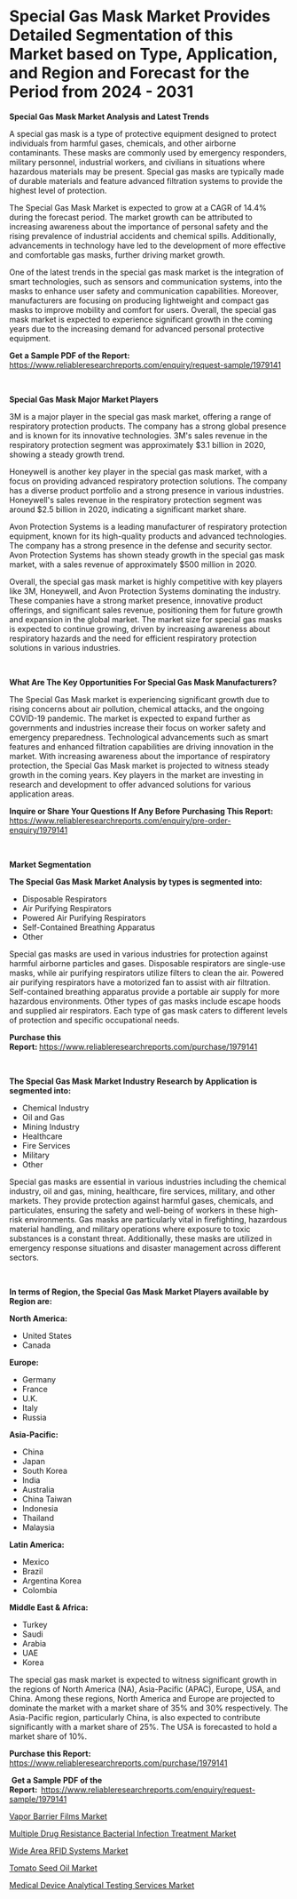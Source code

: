 <p><h1>Special Gas Mask Market Provides Detailed Segmentation of this Market based on Type, Application, and Region and Forecast for the Period from 2024 - 2031</h1></p><p><strong>Special Gas Mask Market Analysis and Latest Trends</strong></p>
<p><p>A special gas mask is a type of protective equipment designed to protect individuals from harmful gases, chemicals, and other airborne contaminants. These masks are commonly used by emergency responders, military personnel, industrial workers, and civilians in situations where hazardous materials may be present. Special gas masks are typically made of durable materials and feature advanced filtration systems to provide the highest level of protection.</p><p>The Special Gas Mask Market is expected to grow at a CAGR of 14.4% during the forecast period. The market growth can be attributed to increasing awareness about the importance of personal safety and the rising prevalence of industrial accidents and chemical spills. Additionally, advancements in technology have led to the development of more effective and comfortable gas masks, further driving market growth.</p><p>One of the latest trends in the special gas mask market is the integration of smart technologies, such as sensors and communication systems, into the masks to enhance user safety and communication capabilities. Moreover, manufacturers are focusing on producing lightweight and compact gas masks to improve mobility and comfort for users. Overall, the special gas mask market is expected to experience significant growth in the coming years due to the increasing demand for advanced personal protective equipment.</p></p>
<p><strong>Get a Sample PDF of the Report:&nbsp;</strong> <a href="https://www.reliableresearchreports.com/enquiry/request-sample/1979141">https://www.reliableresearchreports.com/enquiry/request-sample/1979141</a></p>
<p>&nbsp;</p>
<p><strong>Special Gas Mask Major Market Players</strong></p>
<p><p>3M is a major player in the special gas mask market, offering a range of respiratory protection products. The company has a strong global presence and is known for its innovative technologies. 3M's sales revenue in the respiratory protection segment was approximately $3.1 billion in 2020, showing a steady growth trend.</p><p>Honeywell is another key player in the special gas mask market, with a focus on providing advanced respiratory protection solutions. The company has a diverse product portfolio and a strong presence in various industries. Honeywell's sales revenue in the respiratory protection segment was around $2.5 billion in 2020, indicating a significant market share.</p><p>Avon Protection Systems is a leading manufacturer of respiratory protection equipment, known for its high-quality products and advanced technologies. The company has a strong presence in the defense and security sector. Avon Protection Systems has shown steady growth in the special gas mask market, with a sales revenue of approximately $500 million in 2020.</p><p>Overall, the special gas mask market is highly competitive with key players like 3M, Honeywell, and Avon Protection Systems dominating the industry. These companies have a strong market presence, innovative product offerings, and significant sales revenue, positioning them for future growth and expansion in the global market. The market size for special gas masks is expected to continue growing, driven by increasing awareness about respiratory hazards and the need for efficient respiratory protection solutions in various industries.</p></p>
<p>&nbsp;</p>
<p><strong>What Are The Key Opportunities For Special Gas Mask Manufacturers?</strong></p>
<p><p>The Special Gas Mask market is experiencing significant growth due to rising concerns about air pollution, chemical attacks, and the ongoing COVID-19 pandemic. The market is expected to expand further as governments and industries increase their focus on worker safety and emergency preparedness. Technological advancements such as smart features and enhanced filtration capabilities are driving innovation in the market. With increasing awareness about the importance of respiratory protection, the Special Gas Mask market is projected to witness steady growth in the coming years. Key players in the market are investing in research and development to offer advanced solutions for various application areas.</p></p>
<p><strong>Inquire or Share Your Questions If Any Before Purchasing This Report:</strong> <a href="https://www.reliableresearchreports.com/enquiry/pre-order-enquiry/1979141">https://www.reliableresearchreports.com/enquiry/pre-order-enquiry/1979141</a></p>
<p>&nbsp;</p>
<p><strong>Market Segmentation</strong></p>
<p><strong>The Special Gas Mask Market Analysis by types is segmented into:</strong></p>
<p><ul><li>Disposable Respirators</li><li>Air Purifying Respirators</li><li>Powered Air Purifying Respirators</li><li>Self-Contained Breathing Apparatus</li><li>Other</li></ul></p>
<p><p>Special gas masks are used in various industries for protection against harmful airborne particles and gases. Disposable respirators are single-use masks, while air purifying respirators utilize filters to clean the air. Powered air purifying respirators have a motorized fan to assist with air filtration. Self-contained breathing apparatus provide a portable air supply for more hazardous environments. Other types of gas masks include escape hoods and supplied air respirators. Each type of gas mask caters to different levels of protection and specific occupational needs.</p></p>
<p><strong>Purchase this Report:&nbsp;</strong><a href="https://www.reliableresearchreports.com/purchase/1979141">https://www.reliableresearchreports.com/purchase/1979141</a></p>
<p>&nbsp;</p>
<p><strong>The Special Gas Mask Market Industry Research by Application is segmented into:</strong></p>
<p><ul><li>Chemical Industry</li><li>Oil and Gas</li><li>Mining Industry</li><li>Healthcare</li><li>Fire Services</li><li>Military</li><li>Other</li></ul></p>
<p><p>Special gas masks are essential in various industries including the chemical industry, oil and gas, mining, healthcare, fire services, military, and other markets. They provide protection against harmful gases, chemicals, and particulates, ensuring the safety and well-being of workers in these high-risk environments. Gas masks are particularly vital in firefighting, hazardous material handling, and military operations where exposure to toxic substances is a constant threat. Additionally, these masks are utilized in emergency response situations and disaster management across different sectors.</p></p>
<p>&nbsp;</p>
<p><strong>In terms of Region, the Special Gas Mask Market Players available by Region are:</strong></p>
<p>
    <p> <strong> North America: </strong>
        <ul>
            <li>United States</li>
            <li>Canada</li>
        </ul>
        </p> 
    <p> <strong> Europe: </strong>
        <ul>
            <li>Germany</li>
            <li>France</li>
            <li>U.K.</li>
            <li>Italy</li>
            <li>Russia</li>
        </ul>
        </p> 
    <p> <strong> Asia-Pacific: </strong>
        <ul>
            <li>China</li>
            <li>Japan</li>
            <li>South Korea</li>
            <li>India</li>
            <li>Australia</li>
            <li>China Taiwan</li>
            <li>Indonesia</li>
            <li>Thailand</li>
            <li>Malaysia</li>
        </ul>
        </p> 
    <p> <strong> Latin America: </strong>
        <ul>
            <li>Mexico</li>
            <li>Brazil</li>
            <li>Argentina Korea</li>
            <li>Colombia</li>
        </ul>
        </p> 
    <p> <strong> Middle East & Africa: </strong>
        <ul>
            <li>Turkey</li>
            <li>Saudi</li>
            <li>Arabia</li>
            <li>UAE</li>
            <li>Korea</li>
        </ul>
    </p>
    </p>
<p><p>The special gas mask market is expected to witness significant growth in the regions of North America (NA), Asia-Pacific (APAC), Europe, USA, and China. Among these regions, North America and Europe are projected to dominate the market with a market share of 35% and 30% respectively. The Asia-Pacific region, particularly China, is also expected to contribute significantly with a market share of 25%. The USA is forecasted to hold a market share of 10%.</p></p>
<p><strong>Purchase this Report: </strong><a href="https://www.reliableresearchreports.com/purchase/1979141">https://www.reliableresearchreports.com/purchase/1979141</a></p>
<p>&nbsp;<strong>Get a Sample PDF of the Report:&nbsp;&nbsp;</strong><a href="https://www.reliableresearchreports.com/enquiry/request-sample/1979141">https://www.reliableresearchreports.com/enquiry/request-sample/1979141</a></p>
<p><strong></strong></p>
<p><p><a href="https://view.publitas.com/reportprime-1/vapor-barrier-films-market-research-report-unlocks-analysis-on-the-market-financial-status-market-size-and-market-revenue-upto-2031/">Vapor Barrier Films Market</a></p><p><a href="https://boundless-drawbridge-702.notion.site/Multiple-Drug-Resistance-Bacterial-Infection-Treatment-Market-Centers-on-Aspects-such-as-Market-Gro-c1eabc8c80b54594af54740bc1806b8d">Multiple Drug Resistance Bacterial Infection Treatment Market</a></p><p><a href="https://gamy-alyssum-396.notion.site/Wide-Area-RFID-Systems-Market-Size-Furnishes-Valuable-Information-Encompassing-Market-Share-Market--76c5f88b74ad463d9821fc966bf6f2ac">Wide Area RFID Systems Market</a></p><p><a href="https://view.publitas.com/reportprime-1/tomato-seed-oil-market-size-growth-and-forecast-from-2024-2031/">Tomato Seed Oil Market</a></p><p><a href="https://natural-crush-b99.notion.site/Medical-Device-Analytical-Testing-Services-Market-Analysis-Examines-its-Scope-on-Growth-Opportunitie-6659b9ac278b464d816eba1d54668f34">Medical Device Analytical Testing Services Market</a></p></p>